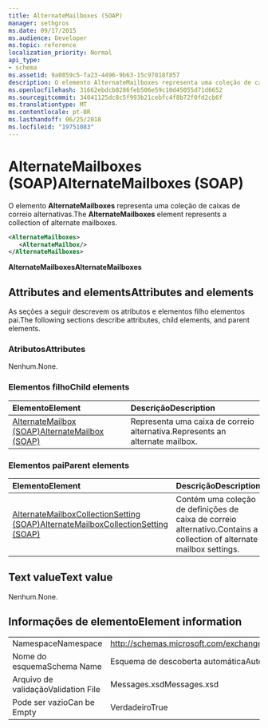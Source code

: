 ```yaml
---
title: AlternateMailboxes (SOAP)
manager: sethgros
ms.date: 09/17/2015
ms.audience: Developer
ms.topic: reference
localization_priority: Normal
api_type:
- schema
ms.assetid: 9a0859c5-fa23-4496-9b63-15c97818f857
description: O elemento AlternateMailboxes representa uma coleção de caixas de correio alternativas.
ms.openlocfilehash: 31662ebdcb8286feb506e59c10d45055d71d6652
ms.sourcegitcommit: 34041125dc8c5f993b21cebfc4f8b72f0fd2cb6f
ms.translationtype: MT
ms.contentlocale: pt-BR
ms.lasthandoff: 06/25/2018
ms.locfileid: "19751083"
---
```

# <a name="alternatemailboxes-soap"></a><span data-ttu-id="27753-103">AlternateMailboxes (SOAP)</span><span class="sxs-lookup"><span data-stu-id="27753-103">AlternateMailboxes (SOAP)</span></span>

<span data-ttu-id="27753-104">O elemento **AlternateMailboxes** representa uma coleção de caixas de correio alternativas.</span><span class="sxs-lookup"><span data-stu-id="27753-104">The **AlternateMailboxes** element represents a collection of alternate mailboxes.</span></span> 
  
```XML
<AlternateMailboxes>
   <AlternateMailbox/>
</AlternateMailboxes>
```

 <span data-ttu-id="27753-105">**AlternateMailboxes**</span><span class="sxs-lookup"><span data-stu-id="27753-105">**AlternateMailboxes**</span></span>
## <a name="attributes-and-elements"></a><span data-ttu-id="27753-106">Attributes and elements</span><span class="sxs-lookup"><span data-stu-id="27753-106">Attributes and elements</span></span>

<span data-ttu-id="27753-107">As seções a seguir descrevem os atributos e elementos filho elementos pai.</span><span class="sxs-lookup"><span data-stu-id="27753-107">The following sections describe attributes, child elements, and parent elements.</span></span>
  
### <a name="attributes"></a><span data-ttu-id="27753-108">Atributos</span><span class="sxs-lookup"><span data-stu-id="27753-108">Attributes</span></span>

<span data-ttu-id="27753-109">Nenhum.</span><span class="sxs-lookup"><span data-stu-id="27753-109">None.</span></span>
  
### <a name="child-elements"></a><span data-ttu-id="27753-110">Elementos filho</span><span class="sxs-lookup"><span data-stu-id="27753-110">Child elements</span></span>

|<span data-ttu-id="27753-111">**Elemento**</span><span class="sxs-lookup"><span data-stu-id="27753-111">**Element**</span></span>|<span data-ttu-id="27753-112">**Descrição**</span><span class="sxs-lookup"><span data-stu-id="27753-112">**Description**</span></span>|
|:-----|:-----|
|[<span data-ttu-id="27753-113">AlternateMailbox (SOAP)</span><span class="sxs-lookup"><span data-stu-id="27753-113">AlternateMailbox (SOAP)</span></span>](alternatemailbox-soap.md) <br/> |<span data-ttu-id="27753-114">Representa uma caixa de correio alternativa.</span><span class="sxs-lookup"><span data-stu-id="27753-114">Represents an alternate mailbox.</span></span>  <br/> |
   
### <a name="parent-elements"></a><span data-ttu-id="27753-115">Elementos pai</span><span class="sxs-lookup"><span data-stu-id="27753-115">Parent elements</span></span>

|<span data-ttu-id="27753-116">**Elemento**</span><span class="sxs-lookup"><span data-stu-id="27753-116">**Element**</span></span>|<span data-ttu-id="27753-117">**Descrição**</span><span class="sxs-lookup"><span data-stu-id="27753-117">**Description**</span></span>|
|:-----|:-----|
|[<span data-ttu-id="27753-118">AlternateMailboxCollectionSetting (SOAP)</span><span class="sxs-lookup"><span data-stu-id="27753-118">AlternateMailboxCollectionSetting (SOAP)</span></span>](alternatemailboxcollectionsetting-soap.md) <br/> |<span data-ttu-id="27753-119">Contém uma coleção de definições de caixa de correio alternativo.</span><span class="sxs-lookup"><span data-stu-id="27753-119">Contains a collection of alternate mailbox settings.</span></span>  <br/> |
   
## <a name="text-value"></a><span data-ttu-id="27753-120">Text value</span><span class="sxs-lookup"><span data-stu-id="27753-120">Text value</span></span>

<span data-ttu-id="27753-121">Nenhum.</span><span class="sxs-lookup"><span data-stu-id="27753-121">None.</span></span>
  
## <a name="element-information"></a><span data-ttu-id="27753-122">Informações de elemento</span><span class="sxs-lookup"><span data-stu-id="27753-122">Element information</span></span>

|||
|:-----|:-----|
|<span data-ttu-id="27753-123">Namespace</span><span class="sxs-lookup"><span data-stu-id="27753-123">Namespace</span></span>  <br/> |http://schemas.microsoft.com/exchange/2010/Autodiscover  <br/> |
|<span data-ttu-id="27753-124">Nome do esquema</span><span class="sxs-lookup"><span data-stu-id="27753-124">Schema Name</span></span>  <br/> |<span data-ttu-id="27753-125">Esquema de descoberta automática</span><span class="sxs-lookup"><span data-stu-id="27753-125">Autodiscover schema</span></span>  <br/> |
|<span data-ttu-id="27753-126">Arquivo de validação</span><span class="sxs-lookup"><span data-stu-id="27753-126">Validation File</span></span>  <br/> |<span data-ttu-id="27753-127">Messages.xsd</span><span class="sxs-lookup"><span data-stu-id="27753-127">Messages.xsd</span></span>  <br/> |
|<span data-ttu-id="27753-128">Pode ser vazio</span><span class="sxs-lookup"><span data-stu-id="27753-128">Can be Empty</span></span>  <br/> |<span data-ttu-id="27753-129">Verdadeiro</span><span class="sxs-lookup"><span data-stu-id="27753-129">True</span></span>  <br/> |
   

